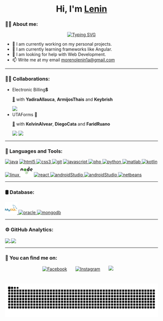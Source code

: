 <div align="center">
  <h1 align="center">Hi, I'm <a href="https://leninm-portfolio.netlify.app/" {:target="_blank"}> Lenin</a></h1>  
</div>

<!-- about me section -->
### 🧒🏽 About me:
<div align="center">
<a href="https://git.io/typing-svg"><img src="https://readme-typing-svg.herokuapp.com?font=Silkscreen&pause=60&color=3794FF&center=true&vCenter=true&random=false&width=435&lines=Software+Engineer;Backend+Developer+%F0%9F%96%B3;Android+Developer+%F0%9F%93%B1" alt="Typing SVG" /></a>
</div>

- 🔭 I am currently working on my personal projects.
- 🌱 I am currently learning frameworks like Angular.
- 🤔 I am looking for help with Web Development.
- 📫 Write me at my email morenolenin1a@gmail.com
<!-- collaborations section -->
<hr>

### 🤙🏽 Collaborations:
- Electronic Billing💲
  <p align="left"> <a href="https://github.com/YadiraAllauca/FacturaMovilGCS" target="_blank">🔗</a> with <b>YadiraAllauca</b>, <b>ArmijosThais</b> and <b>Keybrish</b></p> <img src="https://cdn.glitch.global/67cd472b-72c6-4b72-8f91-3c3387cbf446/bb47bc57-f106-4eee-be9f-9a78a920a152.image.png?v=1701818279786" height="300"/>
- UTAForms 🪪
  <p align="left"> <a href="https://github.com/FaridRuano/utaForms" target="_blank">🔗</a> with <b>KelvinAlvear</b>, <b>DiegoCata</b> and <b>FaridRuano</b> </p> 
  <img src="https://global.discourse-cdn.com/business6/uploads/glitch/original/3X/9/9/9965399d5ff3f6b1ba1cfe7ff8c5b575bf95f9c4.png" width="300"/>
  <img src="https://global.discourse-cdn.com/business6/uploads/glitch/original/3X/3/3/33a44666b26902c320a7a6156e682cfafa5a4be0.png" width="300"/>
<!-- languajes section -->
<hr>

### 👾 Languages and Tools:
<p align="left"> <a href="https://docs.oracle.com/javase/8/docs/api/" target="_blank" rel="noreferrer"> <img src="https://cdn-icons-png.flaticon.com/128/226/226777.png" alt="java" width="40" height="40"/></a>
<a href="https://htmlreference.io/" target="_blank" rel="noreferrer"> <img src="https://cdn-icons-png.flaticon.com/128/5968/5968267.png" alt="html5" width="40" height="40"/> </a>
<a href="https://www.w3schools.com/css/" target="_blank" rel="noreferrer"> <img src="https://cdn-icons-png.flaticon.com/128/5968/5968242.png" alt="css3" width="40" height="40"/> </a>
<a href="https://git-scm.com/" target="_blank" rel="noreferrer"> <img src="https://www.vectorlogo.zone/logos/git-scm/git-scm-icon.svg" alt="git" width="40" height="40"/></a>
<a href="https://developer.mozilla.org/en-US/docs/Web/JavaScript" target="_blank" rel="noreferrer"> <img src="https://cdn-icons-png.flaticon.com/128/1199/1199124.png" alt="javascript" width="40" height="40"/> </a>
<a href="https://www.php.net/manual/es/intro-whatis.php" target="_blank" rel="noreferrer"> <img src="https://cdn-icons-png.flaticon.com/128/5968/5968332.png" alt="php" width="40" height="40"/> </a>
<a href="https://www.python.org" target="_blank" rel="noreferrer"> <img src="https://cdn-icons-png.flaticon.com/128/1822/1822899.png" alt="python" width="40" height="40"/> </a>
<a href="https://la.mathworks.com/products/matlab.html" target="_blank" rel="noreferrer"> <img src="https://cdn.icon-icons.com/icons2/2107/PNG/512/file_type_matlab_icon_130398.png" alt="matlab" width="40" height="40"/> </a> 
<a href="https://kotlinlang.org/docs/home.html" target="_blank" rel="noreferrer"> <img src="https://img.icons8.com/?size=48&id=ZoxjA0jZDdFZ&format=png" alt="kotlin" width="40" height="40"/> </a> 
<a href="https://www.linux.org/" target="_blank" rel="noreferrer"> <img src="https://cdn-icons-png.flaticon.com/128/6124/6124995.png" alt="linux" width="40" height="40"/> </a>
<a href="https://nodejs.org/docs/latest/api/" target="_blank" rel="noreferrer"> <img src="https://raw.githubusercontent.com/devicons/devicon/master/icons/nodejs/nodejs-original-wordmark.svg" alt="nodejs" width="40" height="40"/></a> 
<a href="https://es.react.dev/learn" target="_blank" rel="noreferrer"> <img src="https://cdn.icon-icons.com/icons2/2415/PNG/512/react_original_wordmark_logo_icon_146375.png" alt="react" width="40" height="40"/> </a> 
<a href="https://developer.android.com/?hl=es-419" target="_blank" rel="noreferrer"> <img src="https://img.icons8.com/?size=48&id=EgOU93v1DHjU&format=png" alt="androidStudio" width="40" height="40"/> </a> 
<a href="https://code.visualstudio.com/" target="_blank" rel="noreferrer"> <img src="https://img.icons8.com/?size=48&id=0OQR1FYCuA9f&format=png" alt="androidStudio" width="40" height="40"/> </a> 
<a href="https://netbeans.apache.org/front/main/" target="_blank" rel="noreferrer"> <img src="https://img.icons8.com/?size=48&id=4djt356tq8UO&format=png" alt="netbeans" width="40" height="40"/> </a> 
</p>
<!-- database section -->
<hr>

### 🛢️ Database:
<p p align="left">
<a href="https://www.mysql.com/" target="_blank" rel="noreferrer"> <img src="https://raw.githubusercontent.com/devicons/devicon/master/icons/mysql/mysql-original-wordmark.svg" alt="mysql" width="40" height="40"/> </a>
<a href="https://www.oracle.com/es/" target="_blank" rel="noreferrer"> <img src="https://cdn.icon-icons.com/icons2/2415/PNG/96/oracle_original_logo_icon_146401.png" alt="oracle" width="40" height="40"/> </a>
<a href="https://www.mongodb.com/es" target="_blank" rel="noreferrer"> <img src="https://img.icons8.com/?size=80&id=8rKdRqZFLurS&format=png" alt="mongodb" width="40" height="40"/> </a>
</p>

<!-- GitHub Analytics section -->
<hr>

### ⚙️ GitHub Analytics:

<a href="https://github.com/anuraghazra/github-readme-stats">
  <img height=150 align="center" src="https://github-readme-stats.vercel.app/api?username=LennyMA&theme=radical&show_icons=true&include_all_commits=true&hide=stars,issues" />
</a>
<a href="https://github.com/anuraghazra/convoychat">
  <img height=180 align="center" src="https://github-readme-stats.vercel.app/api/top-langs?username=LennyMA&layout=compact&langs_count=8&card_width=320&theme=radical&cache_seconds=1800" />
</a>


<!-- Social icons section -->
<hr>

### 🔎 You can find me on:
<p align="center">
  <a href="https://www.facebook.com/lenin.ekess.9"><img width="32px" alt="Facebook" title="Facebook" src="https://cdn-icons-png.flaticon.com/128/733/733547.png"/></a>
  &#8287;&#8287;&#8287;&#8287;&#8287;
  <a href="https://www.instagram.com/lenny.m.v/"><img width="32px" alt="Instagram" title="Instagram" src="https://cdn-icons-png.flaticon.com/128/174/174855.png"/></a>
  &#8287;&#8287;&#8287;&#8287;&#8287;
  <a href="https://www.linkedin.com/in/lennymv/" alt="Web Site" title="Linkedin"><img width="32px" src="https://cdn-icons-png.flaticon.com/128/3536/3536505.png"/></a>
  &#8287;&#8287;&#8287;&#8287;&#8287;
</p>

###

<br clear="both">

<img src="https://raw.githubusercontent.com/LennyMA/LennyMA/output/snake.svg" alt="Snake animation" />

###
